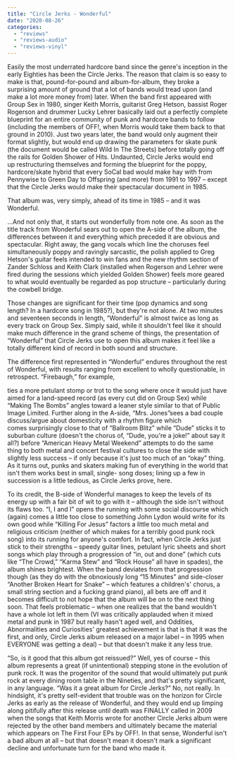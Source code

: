 ```yaml
---
title: "Circle Jerks - Wonderful"
date: "2020-08-26"
categories: 
  - "reviews"
  - "reviews-audio"
  - "reviews-vinyl"
---
```


Easily the most underrated hardcore band since the genre's inception in the early Eighties has been the Circle Jerks. The reason that claim is so easy to make is that, pound-for-pound and album-for-album, they broke a surprising amount of ground that a lot of bands would tread upon (and make a lot more money from) later. When the band first appeared with Group Sex in 1980, singer Keith Morris, guitarist Greg Hetson, bassist Roger Rogerson and drummer Lucky Lehrer basically laid out a perfectly complete blueprint for an entire community of punk and hardcore bands to follow (including the members of OFF!, when Morris would take them back to that ground in 2010). Just two years later, the band would only augment their format slightly, but would end up drawing the parameters for skate punk (the document would be called Wild In The Streets) before totally going off the rails for Golden Shower of Hits. Undaunted, Circle Jerks would end up restructuring themselves and forming the blueprint for the poppy, hardcore/skate hybrid that every SoCal bad would make hay with from Pennywise to Green Day to Offspring (and more) from 1991 to 1997 – except that the Circle Jerks would make their spectacular document in 1985.

That album was, very simply, ahead of its time in 1985 – and it was Wonderful.

...And not only that, it starts out wonderfully from note one. As soon as the title track from Wonderful sears out to open the A-side of the album, the differences between it and everything which preceded it are obvious and spectacular. Right away, the gang vocals which line the choruses feel simultaneously poppy and ravingly sarcastic, the polish applied to Greg Hetson's guitar feels intended to win fans and the new rhythm section of Zander Schloss and Keith Clark (installed when Rogerson and Lehrer were fired during the sessions which yielded Golden Shower) feels more geared to what would eventually be regarded as pop structure – particularly during the cowbell bridge.

Those changes are significant for their time (pop dynamics and song length? In a hardcore song in 1985?), but they're not alone. At two minutes and seventeen seconds in length, “Wonderful” is almost twice as long as every track on Group Sex. Simply said, while it shouldn't feel like it should make much difference in the grand scheme of things, the presentation of “Wonderful” that Circle Jerks use to open this album makes it feel like a totally different kind of record in both sound and structure.

The difference first represented in “Wonderful” endures throughout the rest of Wonderful, with results ranging from excellent to wholly questionable, in retrospect. “Firebaugh,” for example,

ties a more petulant stomp or trot to the song where once it would just have aimed for a land-speed record (as every cut did on Group Sex) while “Making The Bombs” angles toward a leaner style similar to that of Public Image Limited. Further along in the A-side, “Mrs. Jones”sees a bad couple discuss/argue about domesticity with a rhythm figure which comes surprisingly close to that of “Ballroom Blitz” while “Dude” sticks it to suburban culture (doesn't the chorus of, “Dude, you're a joke!” about say it all?) before “American Heavy Metal Weekend” attempts to do the same thing to both metal and concert festival cultures to close the side with slightly less success – if only because it's just too much of an “okay” thing. As it turns out, punks and skaters making fun of everything in the world that isn't them works best in small, single- song doses; lining up a few in succession is a little tedious, as Circle Jerks prove, here.

To its credit, the B-side of Wonderful manages to keep the levels of its energy up with a fair bit of wit to go with it – although the side isn't without its flaws too. “I, I and I” opens the running with some social discourse which (again) comes a little too close to something John Lydon would write for its own good while “Killing For Jesus” factors a little too much metal and religious criticism (neither of which makes for a terribly good punk rock song) into its running for anyone's comfort. In fact, when Circle Jerks just stick to their strengths – speedy guitar lines, petulant lyric sheets and short songs which play through a progression of “in, out and done” (which cuts like “The Crowd,” “Karma Stew” and “Rock House” all have in spades), the album shines brightest. When the band deviates from that progression though (as they do with the obnoxiously long “15 Minutes” and side-closer “Another Broken Heart for Snake” – which features a children's' chorus, a small string section and a fucking grand piano), all bets are off and it becomes difficult to not hope that the album will be on to the next thing soon. That feels problematic – when one realizes that the band wouldn't have a whole lot left in them (VI was critically applauded when it mixed metal and punk in 1987 but really hasn't aged well, and Oddities, Abnormalities and Curiosities' greatest achievement is that is that it was the first, and only, Circle Jerks album released on a major label – in 1995 when EVERYONE was getting a deal) – but that doesn't make it any less true.

“So, is it good that this album got reissued?” Well, yes of course – this album represents a great (if unintentional) stepping stone in the evolution of punk rock. It was the progenitor of the sound that would ultimately put punk rock at every dining room table in the Nineties, and that's pretty significant, in any language. “Was it a great album for Circle Jerks?” No, not really. In hindsight, it's pretty self-evident that trouble was on the horizon for Circle Jerks as early as the release of Wonderful, and they would end up limping along pitifully after this release until death was FINALLY called in 2009 when the songs that Keith Morris wrote for another Circle Jerks album were rejected by the other band members and ultimately became the material which appears on The First Four EPs by OFF!. In that sense, Wonderful isn't a bad album at all – but that doesn't mean it doesn't mark a significant decline and unfortunate turn for the band who made it.
